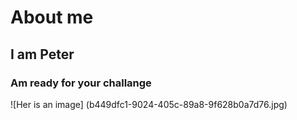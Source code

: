 # About me
## I am Peter
### Am ready for your challange
![Her is an image] (b449dfc1-9024-405c-89a8-9f628b0a7d76.jpg)
